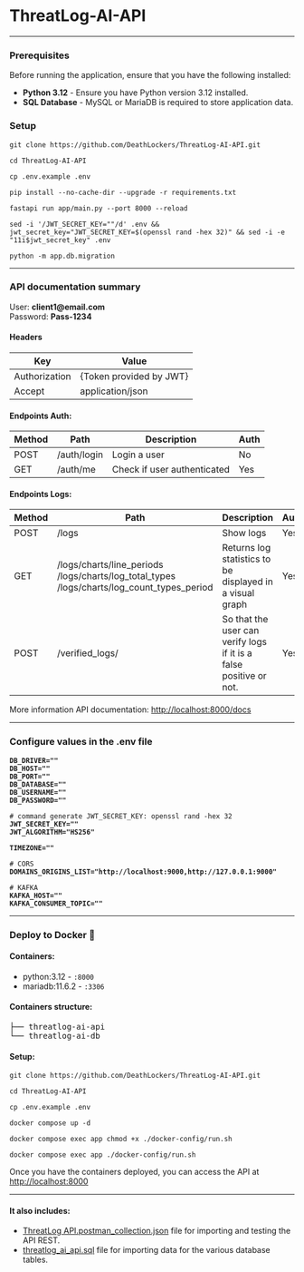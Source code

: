 # ThreatLog-AI-API

<hr>

<h3>Prerequisites</h3>
<p>Before running the application, ensure that you have the following installed:</p>

<ul>
	<li><b>Python 3.12</b> - Ensure you have Python version 3.12 installed.</li>
  <li><b>SQL Database</b> - MySQL or MariaDB is required to store application data.</li>
</ul>

<h3>Setup</h3>
<pre>
<code>git clone https://github.com/DeathLockers/ThreatLog-AI-API.git</code>
</pre>
<pre>
<code>cd ThreatLog-AI-API</code>
</pre>
<pre>
<code>cp .env.example .env</code>
</pre>
<pre>
<code>pip install --no-cache-dir --upgrade -r requirements.txt</code>
</pre>
<pre>
<code>fastapi run app/main.py --port 8000 --reload</code>
</pre>
<pre>
<code>sed -i '/JWT_SECRET_KEY=""/d' .env && jwt_secret_key="JWT_SECRET_KEY=$(openssl rand -hex 32)" && sed -i -e "11i$jwt_secret_key" .env</code>
</pre>
<pre>
<code>python -m app.db.migration</code>
</pre>

<hr>

<h3>API documentation summary</h3>
<p></p>
<span>User: <b>client1@email.com</b></span><br>
<span>Password: <b>Pass-1234</b></span>

<h4>Headers</h4>
<table>
<thead>
<tr>
<th>Key</th>
<th>Value</th>
</tr>
</thead>
<tbody>
<tr>
<td>Authorization</td>
<td>{Token provided by JWT}</td>
</tr>
<tr>
<td>Accept</td>
<td>application/json</td>
</tr>
</tbody>
</table>

<h4>Endpoints Auth:</h4>
<table>
<thead>
<tr>
<th>Method</th>
<th>Path</th>
<th>Description</th>
<th>Auth</th>
</tr>
</thead>
<tbody>
<tr>
<td>POST</td>
<td>/auth/login</td>
<td>Login a user</td>
<td>No</td>
</tr>
<tr>
<td>GET</td>
<td>/auth/me</td>
<td>Check if user authenticated</td>
<td>Yes</td>
</tr>
</tbody>
</table>

<h4>Endpoints Logs:</h4>
<table>
<thead>
<tr>
<th>Method</th>
<th>Path</th>
<th>Description</th>
<th>Auth</th>
</tr>
</thead>
<tbody>
<tr>
<td>POST</td>
<td>/logs</td>
<td>Show logs</td>
<td>Yes</td>
</tr>
<tr>
<td>GET</td>
<td>/logs/charts/line_periods<br>/logs/charts/log_total_types<br>/logs/charts/log_count_types_period</td>
<td>Returns log statistics to be displayed in a visual graph</td>
<td>Yes</td>
</tr>
<tr>
<td>POST</td>
<td>/verified_logs/</td>
<td>So that the user can verify logs if it is a false positive or not.</td>
<td>Yes</td>
</tr>
</tbody>
</table>

<span> More information API documentation: <a href="http://localhost:8000/docs" target="_blank">http://localhost:8000/docs</a>
</span>

<hr>



<h3>Configure values in the .env file</h3>

<pre><code><strong>DB_DRIVER=""</strong>
<strong>DB_HOST=""</strong>
<strong>DB_PORT=""</strong>
<strong>DB_DATABASE=""</strong>
<strong>DB_USERNAME=""</strong>
<strong>DB_PASSWORD=""</strong>
</code></pre>

<pre><code><span># command generate JWT_SECRET_KEY: openssl rand -hex 32</span>
<strong>JWT_SECRET_KEY=""</strong>
<strong>JWT_ALGORITHM="HS256"</strong>
</code></pre>

<pre><code><strong>TIMEZONE=""</strong>
</code></pre>

<pre><code><span># CORS</span>
<strong>DOMAINS_ORIGINS_LIST="http://localhost:9000,http://127.0.0.1:9000"</strong>
</code></pre>

<pre><code><span># KAFKA</span>
<strong>KAFKA_HOST=""</strong>
<strong>KAFKA_CONSUMER_TOPIC=""</strong>
</code></pre>

<hr>

<h3>Deploy to Docker <g-emoji class="g-emoji" alias="whale" fallback-src="https://github.githubassets.com/images/icons/emoji/unicode/1f433.png">🐳</g-emoji></h3>

<h4>Containers:</h4>
<ul>
<li><span>python:3.12</span> - <code>:8000</code></li>
<li><span>mariadb:11.6.2</span> - <code>:3306</code></li>
</ul>

<h4>Containers structure:</h4>
<div class="highlight highlight-source-shell"><pre>├── threatlog-ai-api
└── threatlog-ai-db</pre></div>

<h4>Setup:</h4>
<pre>
<code>git clone https://github.com/DeathLockers/ThreatLog-AI-API.git</pre></code>
<pre><code>cd ThreatLog-AI-API</pre></code>
<pre><code>cp .env.example .env</pre></code>
<pre><code>docker compose up -d</pre></code>
<pre><code>docker compose exec app chmod +x ./docker-config/run.sh</pre></code>
<pre><code>docker compose exec app ./docker-config/run.sh</code>
</pre>

<span>Once you have the containers deployed, you can access the API at </span> <a href="http://localhost:8000" target="_blank">http://localhost:8000</a>

<hr>

<h4>It also includes:</h4>
<ul>
<li><a href="https://github.com/DeathLockers/ThreatLog-AI-API/ThreatLog%20API.postman_collection.json"  target="_blank">ThreatLog API.postman_collection.json</a> file for importing and testing the API REST.</li>

<li><a href="https://github.com/DeathLockers/ThreatLog-AI-API/threatlog_ai_api.sql"  target="_blank">threatlog_ai_api.sql</a> file for importing data for the various database tables.</li>
</ul>